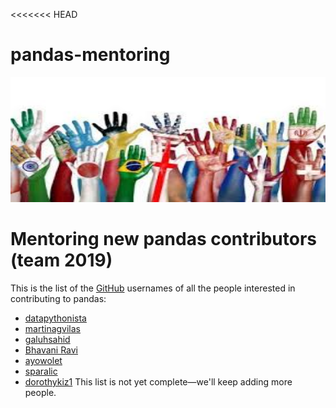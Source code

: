 <<<<<<< HEAD
# pandas-mentoring
<img src="img/logo.jpeg" width="600" height="200"><br>
# Mentoring new pandas contributors (team 2019)
This is the list of the [GitHub](https://github.com) usernames of all the people interested in contributing to pandas:
- [datapythonista](https://github.com/datapythonista/)
- [martinagvilas](https://github.com/martinagvilas)
- [galuhsahid](https://github.com/galuhsahid)
- [Bhavani Ravi](https://github.com/bhavaniravi)
- [ayowolet](https://github.com/ayowolet)
- [sparalic](https://github.com/sparalic/)
- [dorothykiz1](https://github.com/dorothykiz1/)
This list is not yet complete—we'll keep adding more people.
